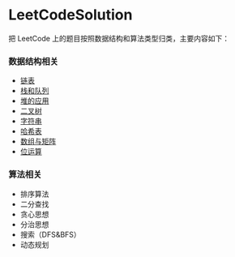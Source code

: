 # LeetCodeSolution

把 LeetCode 上的题目按照数据结构和算法类型归类，主要内容如下：


### 数据结构相关 

- [链表]()
- [栈和队列]()
- [堆的应用]()
- [二叉树]()
- [字符串]()
- [哈希表]()
- [数组与矩阵]()
- [位运算]()

### 算法相关

- 排序算法
- 二分查找
- 贪心思想
- 分治思想
- 搜索（DFS&BFS）
- 动态规划